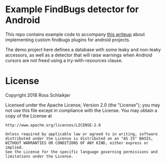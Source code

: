 # Example FindBugs detector for Android

This repo contains example code to accompany
[this writeup](https://rhye.org/post/custom-android-findbugs/)
about implementing custom findbugs plugins for android projects.

The demo project here defines a database with some leaky and non-leaky
accessors, as well as a detector that will raise warnings when Android cursors
are not freed using a try-with-resources clause.

# License

Copyright 2018 Ross Schlaikjer

Licensed under the Apache License, Version 2.0 (the "License");
you may not use this file except in compliance with the License.
You may obtain a copy of the License at

    http://www.apache.org/licenses/LICENSE-2.0

    Unless required by applicable law or agreed to in writing, software
    distributed under the License is distributed on an "AS IS" BASIS,
    WITHOUT WARRANTIES OR CONDITIONS OF ANY KIND, either express or implied.
    See the License for the specific language governing permissions and
    limitations under the License.
